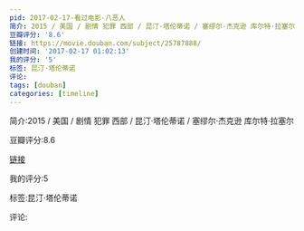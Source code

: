 ```yaml
---
pid: 2017-02-17-看过电影-八恶人
简介: 2015 / 美国 / 剧情 犯罪 西部 / 昆汀·塔伦蒂诺 / 塞缪尔·杰克逊 库尔特·拉塞尔
豆瓣评分: '8.6'
链接: https://movie.douban.com/subject/25787888/
创建时间: '2017-02-17 01:02:13'
我的评分: '5'
标签: 昆汀·塔伦蒂诺
评论:
tags: [douban]
categories: [timeline]
---
```

简介:2015 / 美国 / 剧情 犯罪 西部 / 昆汀·塔伦蒂诺 / 塞缪尔·杰克逊 库尔特·拉塞尔

豆瓣评分:8.6

[链接](https://movie.douban.com/subject/25787888/)

我的评分:5

标签:昆汀·塔伦蒂诺

评论:

